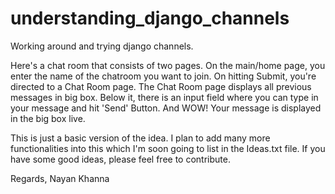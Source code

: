# understanding_django_channels

Working around and trying django channels.

Here's a chat room that consists of two pages.
On the main/home page, you enter the name of the chatroom you want to join.
On hitting Submit, you're directed to a Chat Room page.
The Chat Room page displays all previous messages in big box.
Below it, there is an input field where you can type in your message and hit 'Send' Button.
And WOW! Your message is displayed in the big box live.

This is just a basic version of the idea.
I plan to add many more functionalities into this which I'm soon going to list in the Ideas.txt file.
If you have some good ideas, please feel free to contribute.

Regards,
Nayan Khanna
